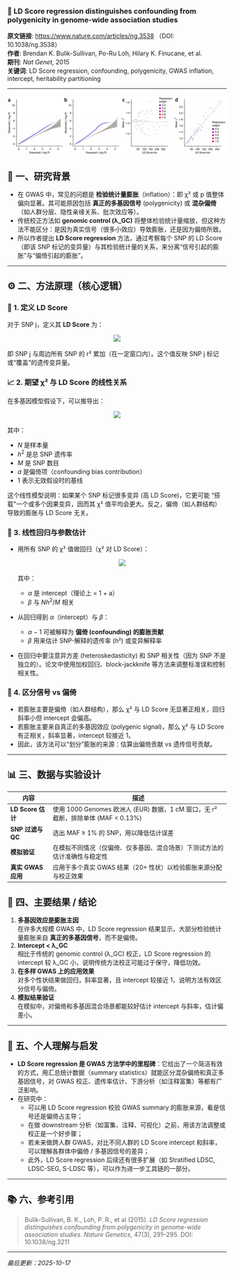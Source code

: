 ### 📄  LD Score regression distinguishes confounding from polygenicity in genome-wide association studies

**原文链接**: https://www.nature.com/articles/ng.3538 （DOI: 10.1038/ng.3538） \
**作者**: Brendan K. Bulik-Sullivan, Po-Ru Loh, Hilary K. Finucane, et al. \
**期刊**: *Nat Genet*, 2015 \
**关键词**: LD Score regression, confounding, polygenicity, GWAS inflation, intercept, heritability partitioning

---

![1760685855728](image/2024-07-13_LDSC/1760685855728.png)

## 🧠 一、研究背景

- 在 GWAS 中，常见的问题是 **检验统计量膨胀**（inflation）：即 χ² 或 p 值整体偏向显著。其可能原因包括 **真正的多基因信号** (polygenicity) 或 **混杂偏倚**（如人群分层、隐性亲缘关系、批次效应等）。
- 传统校正方法如 **genomic control (λ_GC)** 将整体检验统计量缩放，但这种方法不能区分：是因为真实信号（很多小效应）导致膨胀，还是因为偏倚所致。
- 所以作者提出 **LD Score regression** 方法，通过考察每个 SNP 的 LD Score（即该 SNP 标记的变异量）与其检验统计量的关系，来分离“信号引起的膨胀”与“偏倚引起的膨胀”。


---

## ⚙️ 二、方法原理（核心逻辑）
### 📏 1. 定义 LD Score

对于 SNP j，定义其 **LD Score** 为：

<p align="center">
  <img src="https://latex.codecogs.com/svg.latex?\displaystyle \text{LD Score}(j) = \sum_{k} r_{jk}^2">
</p>

即 SNP j 与周边所有 SNP 的 r² 累加（在一定窗口内）。这个值反映 SNP j 标记或“覆盖”的遗传变异量。

### 📈 2. 期望 χ² 与 LD Score 的线性关系

在多基因模型假设下，可以推导出：

<p align="center">
  <img src="https://latex.codecogs.com/svg.latex?\displaystyle\mathbb{E}[\chi_j^2]=1+\frac{N\,h^2}{M}\,\text{LDScore}(j)+a">
</p>


其中：
- $N$ 是样本量  
- $h^2$ 是总 SNP 遗传率  
- $M$ 是 SNP 数目  
- $a$ 是偏倚项（confounding bias contribution）  
- 1 表示无效假设时的基线  

这个线性模型说明：如果某个 SNP 标记很多变异 (高 LD Score)，它更可能 “搭载”一个或多个因果变异，因而其 χ² 值平均会更大。反之，偏倚（如人群结构）导致的膨胀与 LD Score 无关。

### 🧮 3. 线性回归与参数估计

- 用所有 SNP 的 χ² 值做回归（χ² 对 LD Score）：
  <p align="center">
    <img src="https://latex.codecogs.com/svg.latex?\displaystyle\chi_j^2 = \alpha + \beta \cdot \text{LD Score}(j) + \text{error}">
  </p>

  其中：
  - $\alpha$ 是 intercept（理论上 = 1 + a）  
  - $\beta$ 与 $N h^2 / M$ 相关  

- 从回归得到 $\alpha$（intercept）与 $\beta$：
  - $\alpha - 1$ 可被解释为 **偏倚 (confounding) 的膨胀贡献**  
  - $\beta$ 用来估计 SNP-解释的遗传率 (h²) 或变异解释率  

- 在回归中要注意异方差 (heteroskedasticity) 和 SNP 相关性（因为 SNP 不是独立的）。论文中使用加权回归、block-jackknife 等方法来调整标准误和控制相关性。

### 🧪 4. 区分信号 vs 偏倚

- 若膨胀主要是偏倚（如人群结构），那么 χ² 与 LD Score 无显著正相关，回归斜率小但 intercept 会偏高。  
- 若膨胀主要来自真正的多基因效应 (polygenic signal)，那么 χ² 与 LD Score 有正相关，斜率显著，intercept 较接近 1。  
- 因此，该方法可以“划分”膨胀的来源：估算出偏倚贡献 vs 遗传信号贡献。


---

## 📊 三、数据与实验设计

| 内容 | 描述 |
|---|---|
| **LD Score 估计** | 使用 1000 Genomes 欧洲人 (EUR) 数据，1 cM 窗口，无 r² 截断，排除单体 (MAF < 0.13%)  |
| **SNP 过滤与 QC** | 选出 MAF ≥ 1% 的 SNP，用以降低估计误差 |
| **模拟验证** | 在模拟不同情况（仅偏倚、仅多基因、混合场景）下测试方法的估计准确性与稳定性 |
| **真实 GWAS 应用** | 应用于多个真实 GWAS 结果（20+ 性状）以检验膨胀来源分配与校正效果 |


## 🧩 四、主要结果 / 结论

1. **多基因效应是膨胀主因**  
   在许多大规模 GWAS 中，LD Score regression 结果显示，大部分检验统计量膨胀来自 **真正的多基因信号**，而不是偏倚。
2. **Intercept < λ_GC**  
   相比于传统的 genomic control (λ_GC) 校正，LD Score regression 的 intercept 较 λ_GC 小，说明传统方法校正可能过于保守，降低功效。
3. **在多样 GWAS 上的应用效果**  
   对多个性状结果做回归，斜率显著，且 intercept 较接近 1，说明方法有效区分信号与偏倚。
4. **模拟结果验证**  
   在模拟中，对偏倚和多基因混合场景都能较好估计 intercept 与斜率，估计偏差小。


---

## 💬 五、个人理解与启发

- **LD Score regression 是 GWAS 方法学中的里程碑**：它给出了一个简洁有效的方式，用汇总统计数据（summary statistics）就能区分混杂偏倚和真正多基因信号，对 GWAS 校正、遗传率估计、下游分析（如注释富集）等都有广泛影响。  
- 在研究中：
  - 可以用 LD Score regression 校验 GWAS summary 的膨胀来源，看是信号还是偏倚占主导；
  - 在做 downstream 分析（如富集、注释、可视化）之前，用该方法调整或校正是一个好步骤；
  - 若未来做跨人群 GWAS，对比不同人群的 LD Score intercept 和斜率，可以理解各群体中偏倚 / 多基因信号的差异；
  - 此外，LD Score regression 后续还有很多扩展（如 Stratified LDSC, LDSC-SEG, S-LDSC 等），可以作为进一步工具链的一部分。

---

## 📚 六、参考引用

> Bulik-Sullivan, B. K., Loh, P. R., et al (2015). *LD Score regression distinguishes confounding from polygenicity in genome-wide association studies*. *Nature Genetics*, 47(3), 291–295. DOI: 10.1038/ng.3211

---

*最后更新：2025-10-17*
